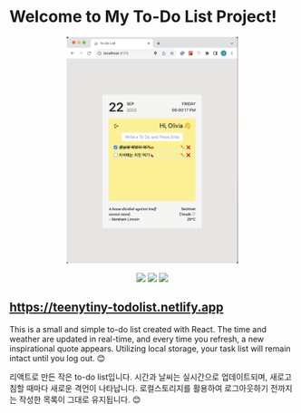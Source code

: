 # Welcome to My To-Do List Project!

<p align='center'>
<img src="public/img/screenshot.png" height='400px'>
</p>

<p align='center' width='100%'>
<img src='https://upload.wikimedia.org/wikipedia/commons/thumb/a/a7/React-icon.svg/1024px-React-icon.svg.png' height='30px'>
<img src="https://upload.wikimedia.org/wikipedia/commons/thumb/d/d5/Tailwind_CSS_Logo.svg/1024px-Tailwind_CSS_Logo.svg.png?20230715030042" height="30px">
<img src="https://upload.wikimedia.org/wikipedia/commons/f/f1/Vitejs-logo.svg" height="30px">
</p>

## https://teenytiny-todolist.netlify.app

This is a small and simple to-do list created with React. The time and weather are updated in real-time, and every time you refresh, a new inspirational quote appears. Utilizing local storage, your task list will remain intact until you log out. 😊

리액트로 만든 작은 to-do list입니다. 시간과 날씨는 실시간으로 업데이트되며, 새로고침할 때마다 새로운 격언이 나타납니다. 로컬스토리지를 활용하여 로그아웃하기 전까지는 작성한 목록이 그대로 유지됩니다. 😊
